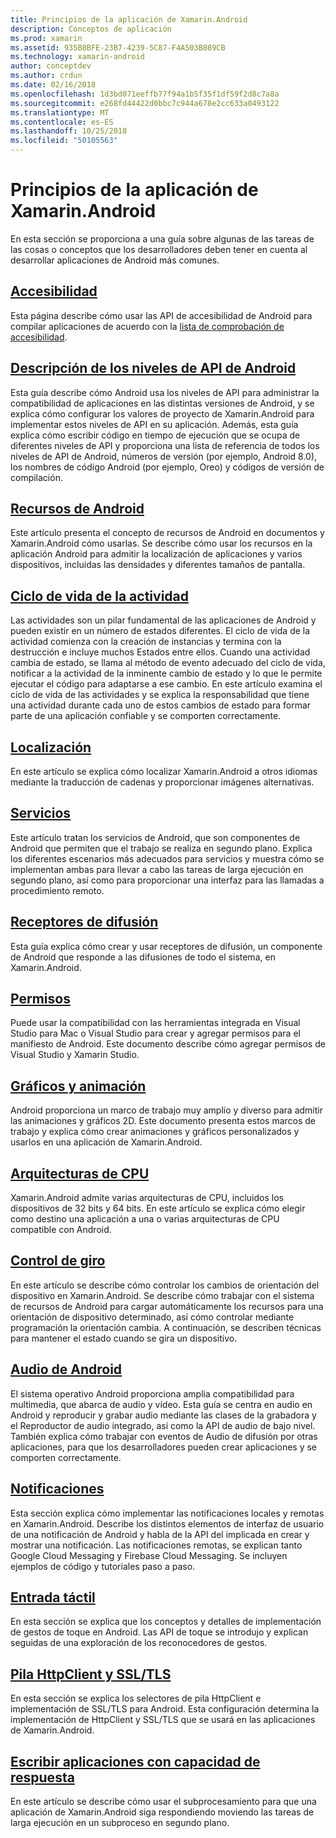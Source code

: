 ```yaml
---
title: Principios de la aplicación de Xamarin.Android
description: Conceptos de aplicación
ms.prod: xamarin
ms.assetid: 935B8BFE-23B7-4239-5C87-F4A503B889CB
ms.technology: xamarin-android
author: conceptdev
ms.author: crdun
ms.date: 02/16/2018
ms.openlocfilehash: 1d3bd071eeffb77f94a1b5f35f1df59f2d8c7a8a
ms.sourcegitcommit: e268fd44422d0bbc7c944a678e2cc633a0493122
ms.translationtype: MT
ms.contentlocale: es-ES
ms.lasthandoff: 10/25/2018
ms.locfileid: "50105563"
---
```

# <a name="xamarinandroid-application-fundamentals"></a>Principios de la aplicación de Xamarin.Android

En esta sección se proporciona a una guía sobre algunas de las tareas de las cosas o conceptos que los desarrolladores deben tener en cuenta al desarrollar aplicaciones de Android más comunes.

## <a name="accessibilityandroidapp-fundamentalsaccessibilitymd"></a>[Accesibilidad](~/android/app-fundamentals/accessibility.md)

Esta página describe cómo usar las API de accesibilidad de Android para compilar aplicaciones de acuerdo con la [lista de comprobación de accesibilidad](~/cross-platform/app-fundamentals/accessibility.md).

##  <a name="understanding-android-api-levelsandroidapp-fundamentalsandroid-api-levelsmd"></a>[Descripción de los niveles de API de Android](~/android/app-fundamentals/android-api-levels.md)

Esta guía describe cómo Android usa los niveles de API para administrar la compatibilidad de aplicaciones en las distintas versiones de Android, y se explica cómo configurar los valores de proyecto de Xamarin.Android para implementar estos niveles de API en su aplicación. Además, esta guía explica cómo escribir código en tiempo de ejecución que se ocupa de diferentes niveles de API y proporciona una lista de referencia de todos los niveles de API de Android, números de versión (por ejemplo, Android 8.0), los nombres de código Android (por ejemplo, Oreo) y códigos de versión de compilación.



##  <a name="resources-in-androidandroidapp-fundamentalsresources-in-androidindexmd"></a>[Recursos de Android](~/android/app-fundamentals/resources-in-android/index.md)

Este artículo presenta el concepto de recursos de Android en documentos y Xamarin.Android cómo usarlas. Se describe cómo usar los recursos en la aplicación Android para admitir la localización de aplicaciones y varios dispositivos, incluidas las densidades y diferentes tamaños de pantalla.




##  <a name="activity-lifecycleandroidapp-fundamentalsactivity-lifecycleindexmd"></a>[Ciclo de vida de la actividad](~/android/app-fundamentals/activity-lifecycle/index.md)

Las actividades son un pilar fundamental de las aplicaciones de Android y pueden existir en un número de estados diferentes. El ciclo de vida de la actividad comienza con la creación de instancias y termina con la destrucción e incluye muchos Estados entre ellos. Cuando una actividad cambia de estado, se llama al método de evento adecuado del ciclo de vida, notificar a la actividad de la inminente cambio de estado y lo que le permite ejecutar el código para adaptarse a ese cambio. En este artículo examina el ciclo de vida de las actividades y se explica la responsabilidad que tiene una actividad durante cada uno de estos cambios de estado para formar parte de una aplicación confiable y se comporten correctamente.

##  <a name="localizationandroidapp-fundamentalslocalizationmd"></a>[Localización](~/android/app-fundamentals/localization.md)

En este artículo se explica cómo localizar Xamarin.Android a otros idiomas mediante la traducción de cadenas y proporcionar imágenes alternativas.

## <a name="servicesandroidapp-fundamentalsservicesindexmd"></a>[Servicios](~/android/app-fundamentals/services/index.md)

Este artículo tratan los servicios de Android, que son componentes de Android que permiten que el trabajo se realiza en segundo plano. Explica los diferentes escenarios más adecuados para servicios y muestra cómo se implementan ambas para llevar a cabo las tareas de larga ejecución en segundo plano, así como para proporcionar una interfaz para las llamadas a procedimiento remoto.

## <a name="broadcast-receiversandroidapp-fundamentalsbroadcast-receiversmd"></a>[Receptores de difusión](~/android/app-fundamentals/broadcast-receivers.md)

Esta guía explica cómo crear y usar receptores de difusión, un componente de Android que responde a las difusiones de todo el sistema, en Xamarin.Android.



##  <a name="permissionsandroidapp-fundamentalspermissionsmd"></a>[Permisos](~/android/app-fundamentals/permissions.md)

Puede usar la compatibilidad con las herramientas integrada en Visual Studio para Mac o Visual Studio para crear y agregar permisos para el manifiesto de Android. Este documento describe cómo agregar permisos de Visual Studio y Xamarin Studio.



##  <a name="graphics-and-animationandroidapp-fundamentalsgraphics-and-animationmd"></a>[Gráficos y animación](~/android/app-fundamentals/graphics-and-animation.md)

Android proporciona un marco de trabajo muy amplio y diverso para admitir las animaciones y gráficos 2D. Este documento presenta estos marcos de trabajo y explica cómo crear animaciones y gráficos personalizados y usarlos en una aplicación de Xamarin.Android.


##  <a name="cpu-architecturesandroidapp-fundamentalscpu-architecturesmd"></a>[Arquitecturas de CPU](~/android/app-fundamentals/cpu-architectures.md)

Xamarin.Android admite varias arquitecturas de CPU, incluidos los dispositivos de 32 bits y 64 bits. En este artículo se explica cómo elegir como destino una aplicación a una o varias arquitecturas de CPU compatible con Android.




##  <a name="handling-rotationandroidapp-fundamentalshandling-rotationmd"></a>[Control de giro](~/android/app-fundamentals/handling-rotation.md)

En este artículo se describe cómo controlar los cambios de orientación del dispositivo en Xamarin.Android. Se describe cómo trabajar con el sistema de recursos de Android para cargar automáticamente los recursos para una orientación de dispositivo determinado, así cómo controlar mediante programación la orientación cambia. A continuación, se describen técnicas para mantener el estado cuando se gira un dispositivo.



##  <a name="android-audioandroidapp-fundamentalsandroid-audiomd"></a>[Audio de Android](~/android/app-fundamentals/android-audio.md)

El sistema operativo Android proporciona amplia compatibilidad para multimedia, que abarca de audio y vídeo. Esta guía se centra en audio en Android y reproducir y grabar audio mediante las clases de la grabadora y el Reproductor de audio integrado, así como la API de audio de bajo nivel. También explica cómo trabajar con eventos de Audio de difusión por otras aplicaciones, para que los desarrolladores pueden crear aplicaciones y se comporten correctamente.




##  <a name="notificationsandroidapp-fundamentalsnotificationsindexmd"></a>[Notificaciones](~/android/app-fundamentals/notifications/index.md)

Esta sección explica cómo implementar las notificaciones locales y remotas en Xamarin.Android. Describe los distintos elementos de interfaz de usuario de una notificación de Android y habla de la API del implicada en crear y mostrar una notificación. Las notificaciones remotas, se explican tanto Google Cloud Messaging y Firebase Cloud Messaging. Se incluyen ejemplos de código y tutoriales paso a paso.



##  <a name="touchandroidapp-fundamentalstouchindexmd"></a>[Entrada táctil](~/android/app-fundamentals/touch/index.md)

En esta sección se explica que los conceptos y detalles de implementación de gestos de toque en Android. Las API de toque se introdujo y explican seguidas de una exploración de los reconocedores de gestos.



##  <a name="httpclient-stack-and-ssltlsandroidapp-fundamentalshttp-stackmd"></a>[Pila HttpClient y SSL/TLS](~/android/app-fundamentals/http-stack.md)

En esta sección se explica los selectores de pila HttpClient e implementación de SSL/TLS para Android. Esta configuración determina la implementación de HttpClient y SSL/TLS que se usará en las aplicaciones de Xamarin.Android.


##  <a name="writing-responsive-applicationswriting-responsive-appsmd"></a>[Escribir aplicaciones con capacidad de respuesta](writing-responsive-apps.md)

En este artículo se describe cómo usar el subprocesamiento para que una aplicación de Xamarin.Android siga respondiendo moviendo las tareas de larga ejecución en un subproceso en segundo plano.